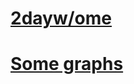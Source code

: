 # [2dayw/ome](https://www.notabug.org/Tonypythony/2dayI2P)  

# [Some graphs](https://antoniii.github.io/graph2plotlyjs)
